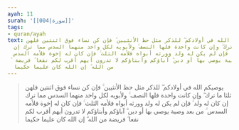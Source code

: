 ```yaml
---
ayah: 11
surah: '[[004|سورة]]'
tags:
- quran/ayah
text: يوصيكم الله في أولادكم ۖ للذكر مثل حظ الأنثيين ۚ فإن كن نساء فوق اثنتين فلهن
  ثلثا ما ترك ۖ وإن كانت واحدة فلها النصف ۚ ولأبويه لكل واحد منهما السدس مما ترك إن
  كان له ولد ۚ فإن لم يكن له ولد وورثه أبواه فلأمه الثلث ۚ فإن كان له إخوة فلأمه السدس
  ۚ من بعد وصية يوصي بها أو دين ۗ آباؤكم وأبناؤكم لا تدرون أيهم أقرب لكم نفعا ۚ فريضة
  من الله ۗ إن الله كان عليما حكيما
---
```

> يوصيكم الله في أولادكم ۖ للذكر مثل حظ الأنثيين ۚ فإن كن نساء فوق اثنتين فلهن ثلثا ما ترك ۖ وإن كانت واحدة فلها النصف ۚ ولأبويه لكل واحد منهما السدس مما ترك إن كان له ولد ۚ فإن لم يكن له ولد وورثه أبواه فلأمه الثلث ۚ فإن كان له إخوة فلأمه السدس ۚ من بعد وصية يوصي بها أو دين ۗ آباؤكم وأبناؤكم لا تدرون أيهم أقرب لكم نفعا ۚ فريضة من الله ۗ إن الله كان عليما حكيما
